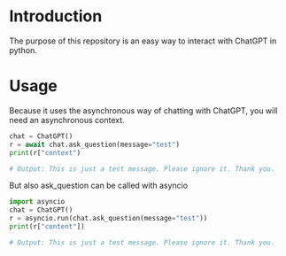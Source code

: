 # Introduction

The purpose of this repository is an easy way to interact with ChatGPT in python.


# Usage

Because it uses the asynchronous way of chatting with ChatGPT, you will need an asynchronous context.

```python
chat = ChatGPT()
r = await chat.ask_question(message="test")
print(r["context")

# Output: This is just a test message. Please ignore it. Thank you.
```

But also ask_question can be called with asyncio

```python
import asyncio
chat = ChatGPT()
r = asyncio.run(chat.ask_question(message="test"))
print(r["content"])

# Output: This is just a test message. Please ignore it. Thank you.
```
